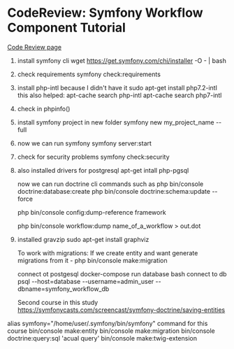 # CodeReview: Symfony Workflow Component Tutorial

[Code Review page](https://codereviewvideos.com/course/symfony-workflow-component-tutorial)

1. install symfony cli
    wget <https://get.symfony.com/chi/installer> -O - | bash
2. check requirements
    symfony check:requirements
3. install php-intl because I didn't have it
    sudo apt-get install php7.2-intl
        this also helped: apt-cache search php-intl
                          apt-cache search php7-intl
4. check in phpinfo()
5. install symfony project in new folder
    symfony new my_project_name --full
6. now we can run symfony
    symfony server:start
7. check for security problems
    symfony check:security
8. also installed drivers for postgresql
    apt-get intall php-pgsql

    now we can run doctrine cli commands such as
        php bin/console doctrine:database:create
        php bin/console doctrine:schema:update --force

    php bin/console config:dump-reference framework

    php bin/console workflow:dump name_of_a_workflow > out.dot

9. installed gravzip
    sudo apt-get install graphviz

    To work with migrations:
        If we create entity and want generate migrations from it - php bin/console make:migration

    connect ot postgesql docker-compose run database bash
    connect to db  psql --host=database --username=admin_user --dbname=symfony_workflow_db

    Second course in this study <https://symfonycasts.com/screencast/symfony-doctrine/saving-entities>

alias symfony="/home/user/.symfony/bin/symfony"
    command for this course
        bin/console make:entity
        bin/console make:migration
        bin/console doctrine:query:sql 'acual query'
        bin/console make:twig-extension
